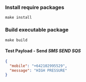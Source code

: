 ### Install require packages
```shell
make install
```


### Build executable package
```shell
make build
```


#### Test Payload - Send ***SMS SEND SQS***
```json
{
  "mobile": "+642102995529",
  "message": "HIGH PRESSURE"
}
```